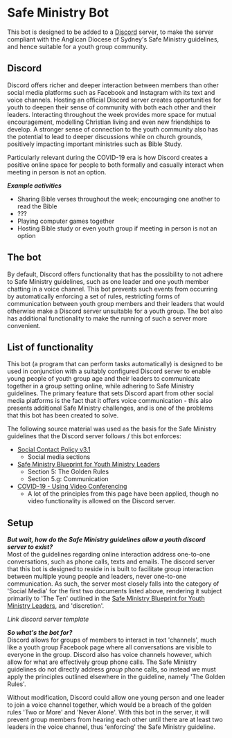 # Safe Ministry Bot

This bot is designed to be added to a [Discord](https://discord.com/) server, to make the server compliant with the Anglican Diocese of Sydney's Safe Ministry guidelines, and hence suitable for a youth group community.

## Discord
Discord offers richer and deeper interaction between members than other social media platforms such as Facebook and Instagram with its text and voice channels. Hosting an official Discord server creates opportunities for youth to deepen their sense of community with both each other and their leaders. Interacting throughout the week provides more space for mutual encouragement, modelling Christian living and even new friendships to develop. A stronger sense of connection to the youth community also has the potential to lead to deeper discussions while on church grounds, positively impacting important ministries such as Bible Study.

Particularly relevant during the COVID-19 era is how Discord creates a positive online space for people to both formally and casually interact when meeting in person is not an option.

***Example activities***
- Sharing Bible verses throughout the week; encouraging one another to read the Bible
- ???
- Playing computer games together
- Hosting Bible study or even youth group if meeting in person is not an option

## The bot
By default, Discord offers functionality that has the possibility to not adhere to Safe Ministry guidelines, such as one leader and one youth member chatting in a voice channel. This bot prevents such events from occurring by automatically enforcing a set of rules, restricting forms of communication between youth group members and their leaders that would otherwise make a Discord server unsuitable for a youth group. The bot also has additional functionality to make the running of such a server more convenient.

## List of functionality

This bot (a program that can perform tasks automatically) is designed to be used in conjunction with a suitably configured Discord server to enable young people of youth group age and their leaders to communicate together in a group setting online, while adhering to Safe Ministry guidelines. The primary feature that sets Discord apart from other social media platforms is the fact that it offers voice communication - this also presents additional Safe Ministry challenges, and is one of the problems that this bot has been created to solve.

The following source material was used as the basis for the Safe Ministry guidelines that the Discord server follows / this bot enforces:  
- [Social Contact Policy v3.1](https://safeministry.org.au/wp-content/uploads/pdf/PSU_SocialContactPolicy_v3_1.pdf)
  - Social media sections
- [Safe Ministry Blueprint for Youth Ministry Leaders](https://safeministry.org.au/wp-content/uploads/pdf/SM-BlueprintForYthMinLeaders.pdf)
  - Section 5: The Golden Rules
  - Section 5.g: Communication
- [COVID-19 - Using Video Conferencing](https://safeministry.org.au/covid-19-principles-when-using-video-conferencing/?fbclid=IwAR33oCo0xghOn5uiSCGxzwrUQnvTMpXEG7nUpol0GNGCiKyvuI0MFoDnWoo)
  - A lot of the principles from this page have been applied, though no video functionality is allowed on the Discord server.
  
## Setup

***But wait, how do the Safe Ministry guidelines allow a youth discord server to exist?***  
Most of the guidelines regarding online interaction address one-to-one conversations, such as phone calls, texts and emails. The discord server that this bot is designed to reside in is built to facilitate group interaction between multiple young people and leaders, never one-to-one communication. As such, the server most closely falls into the category of 'Social Media' for the first two documents listed above, rendering it subject primarily to 'The Ten' outlined in the [Safe Ministry Blueprint for Youth Ministry Leaders](https://safeministry.org.au/wp-content/uploads/pdf/SM-BlueprintForYthMinLeaders.pdf), and 'discretion'.

*Link discord server template*

***So what's the bot for?***  
Discord allows for groups of members to interact in text 'channels', much like a youth group Facebook page where all conversations are visible to everyone in the group. Discord also has voice channels however, which allow for what are effectively group phone calls. The Safe Ministry guidelines do not directly address *group* phone calls, so instead we must apply the principles outlined elsewhere in the guideline, namely 'The Golden Rules'.

Without modification, Discord could allow one young person and one leader to join a voice channel together, which would be a breach of the golden rules 'Two or More' and 'Never Alone'. With this bot in the server, it will prevent group members from hearing each other until there are at least two leaders in the voice channel, thus 'enforcing' the Safe Ministry guideline.